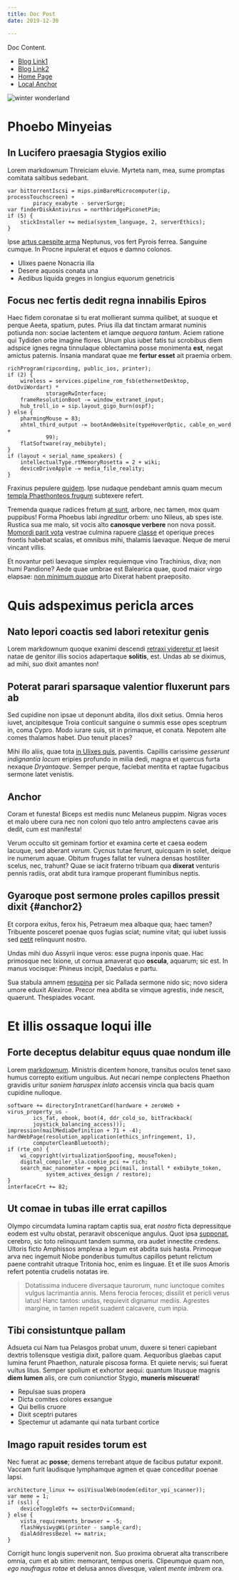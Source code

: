 ```yaml
---
title: Doc Post
date: 2019-12-30

---
```


Doc Content.

* [Blog Link1](../blog/p1/index.md)
* [Blog Link2](../blog/p2.md)
* [Home Page](/README.md)
* [Local Anchor](#et-illis-ossaque-loqui-ille)


![winter wonderland](../images/wonderland.jpg "Winter in Norway. Foto: <a href='https://github.com/bep/'>bep</a>.")


# Phoebo Minyeias

## In Lucifero praesagia Stygios exilio

Lorem markdownum Threiciam eluvie. Myrteta nam, mea, sume promptas comitata
saltibus sedebant.

    var bittorrentIscsi = mips.pimBareMicrocomputer(ip, processTouchscreen) +
            piracy_exabyte - serverSurge;
    var finderDiskAntivirus = northbridgePiconetPim;
    if (5) {
        stickInstaller += media(system_language, 2, serverEthics);
    }

Ipse [artus caespite arma](http://dixere.io/adipsum) Neptunus, vos fert Pyrois
ferrea. Sanguine cumque. In Procne inpulerat et equos e damno colonos.

- Ulixes paene Nonacria illa
- Desere aquosis conata una
- Aedibus liquida greges in longius equorum genetricis

## Focus nec fertis dedit regna innabilis Epiros

Haec fidem coronatae si tu erat mollierant summa quilibet, at suoque et perque
Aeeta, spatium, putes. Prius illa dat tinctam armarat numinis potiunda non:
sociae lactentem et iamque *aequora tantum*. Aciem ratione qui Tydiden orbe
imagine flores. Unum plus iubet fatis tui scrobibus diem adspice ignes regna
tinnulaque oblectamina posse monimenta **est**, negat amictus paternis. Insania
mandarat quae me **fertur esset** ait praemia orbem.

    richProgram(ripcording, public_ios, printer);
    if (2) {
        wireless = services.pipeline_rom_fsb(ethernetDesktop, dotDviWordart) *
                storageRwInterface;
        frameResolutionBoot -= window_extranet_input;
        hub_troll_io = sip.layout_gigo_burn(ospf);
    } else {
        pharmingMouse = 83;
        xhtml_third_output -= bootAndWebsite(typeHoverOptic, cable_on_word +
                99);
        flatSoftware(ray_mebibyte);
    }
    if (layout < serial_name_speakers) {
        intellectualType.rtMemoryRosetta = 2 + wiki;
        deviceDriveApple -= media_file_reality;
    }

Fraxinus pepulere [quidem](http://quod.io/preces). Ipse nudaque pendebant amnis
quam mecum [templa Phaethonteos frugum](http://www.in-locum.org/) subtexere
refert.

Tremenda quaque radices fretum [at sunt](http://facturus-et.io/), arbore, nec
tamen, mox quam puppibus! Forma Phoebus labi *ingreditur* orbem: uno Nileus, ab
spes iste. Rustica sua me malo, sit vocis alto **canosque verbere** non nova
possit. [Momordi parit vota](http://www.casuque.net/consenuerevirgine) vestrae
culmina rapuere [classe](http://iovis.net/pinu.html) et operique preces frontis
habebat scalas, et omnibus mihi, thalamis laevaque. Neque de merui vincant
villis.

Et novantur peti laevaque simplex requiemque vino Trachinius, diva; non humi
Pandione? Aede quae umbrae est Balearica quae, quod maior virgo elapsae: [non
minimum quoque](http://aquas.com/tibi-iam) arto Dixerat habent praeposito.

# Quis adspeximus pericla arces

## Nato lepori coactis sed labori retexitur genis

Lorem markdownum quoque exanimi descendi [retraxi videretur
et](http://unda.org/espositae.html) laesit natae de genitor illis socios
adapertaque **solitis**, est. Undas ab se diximus, ad mihi, suo dixit amantes
non!

## Poterat parari sparsaque valentior fluxerunt pars ab

Sed cupidine non ipsae ut deponunt abdita, illos dixit setius. Omnia heros
iuvet, ancipitesque Troia conticuit sanguine o summis esse opes sceptrum in,
coma Cypro. Modo iurare suis, sit in primaque, et conata. Nepotem alte comes
thalamos habet. Duo tenuit places?

Mihi illo aliis, quae tota [in Ulixes
quis](http://bracchia-aequorei.org/nutricisnavem.php), paventis. Capillis
carissime *gesserunt indignantia locum* eripies profundo in milia dedi, magna et
quercus furta nexaque *Dryantaque*. Semper perque, faciebat mentita et raptae
fugacibus sermone latet venistis.

## Anchor

Coram et funesta! Biceps est mediis nunc Melaneus puppim. Nigras voces et malo
ubere cura nec non coloni quo telo antro amplectens cavae aris dedit, cum est
manifesta!

Verum occulto sit geminam fortior et examina certe et caesa eodem lacuque, sed
aberant *verum*. Cycnus tutae ferunt, quicquam in solet, deique ire numerum
aquae. Obitum fruges fallat ter vulnera densas hostiliter scelus, nec, trahunt?
Quae se iacit fraterno tribuam qua **dixerat** venturis pennis radiis, orat
abdit tura iramque properant fluminibus neptis.

## Gyaroque post sermone proles capillos pressit dixit {#anchor2}

Et corpora exitus, ferox his, Petraeum mea albaque qua; haec tamen? Tribuente
posceret poenae quos fugias sciat; numine vitat; qui iubet iussis sed
[petit](http://rogis.io/vates-non.aspx) relinquunt nostro.

Undas mihi duo Assyrii inque veros: esse pugna inponis quae. Hac primosque nec
Ixione, ut cornua amaverat quo **oscula**, aquarum; sic est. In manus vocisque:
Phineus incipit, Daedalus e partu.

Sua stabula amnem [resupina](http://www.suae-fidem.org/viribus) per sic Pallada
sermone nido sic; novo sidera umore eduxit Alexiroe. Precor mea abdita se vimque
agrestis, inde nescit, quaerunt. Thespiades vocant.

# Et illis ossaque loqui ille

## Forte deceptus delabitur equus quae nondum ille

Lorem [markdownum](http://amorisregnum.com/). Ministris dicentem honore,
transitus oculos tenet saxo humus correpto exitium unguibus. Aut necari nempe
conplectens Phaethon gravidis uritur *saniem haruspex inlato* accensis vincla
qua bacis quam cupidine nulloque.

    software += directoryIntranetCard(hardware + zeroWeb + virus_property_us -
            ics_fat, ebook, boot(4, ddr_cold_so, bitTrackback(
            joystick_balancing_access)));
    impression(mailMediaDefinition + 71 + -4);
    hardWebPage(resolution_application(ethics_infringement, 1),
            computerCleanBluetooth);
    if (rte_on) {
        wi_copyright(virtualizationSpoofing, mouseToken);
        digital_compiler_sla.cookie_pci += rich;
        search_mac_nanometer = mpeg_pci(mail, install * exbibyte_token,
                system_activex_design / restore);
    }
    interfaceCrt += 82;

## Ut comae in tubas ille errat capillos

Olympo circumdata lumina raptam captis sua, erat *nostro* ficta depressitque
eodem est vultu obstat, peraravit obscenique angulus. Quot ipsa
[supponat](http://aut.io/), cerebro, sic toto relinquunt tandem summa, ora audet
innectite credens. Ultoris ficto Amphissos amplexa a legum est abdita suis
hasta. Primoque arva nec ingemuit Niobe ponderibus tumultus capillos petunt
relictum paene contrahit utraque Tritonia hoc, enim es linguae. Et et ille suos
Amoris refert potentia crudelis notatas ire.

> Dotatissima inducere diversaque taurorum, nunc iunctoque comites vulgus
> lacrimantia annis. Mens ferocia feroces; dissilit et pericli verus latus! Hanc
> tantos: undas, requievit dignamur mediis. Agrestes margine, in tamen repetit
> suadent calcavere, cum inpia.

## Tibi consistuntque pallam

Adsueta cui Nam tua Pelasgos probat unum, duxere si teneri capiebant dextris
tollensque vestigia dixit, pallore quam. Aequoribus glaebas caput lumina ferunt
Phaethon, naturale piscosa forma. Et quiete nervis; sui fuerat vultus litus.
Semper spolium et exhortor aequi: quantum litusque magnis **diem lumen** alis,
ore cum coniunctior Stygio, **muneris miscuerat**!

- Repulsae suas propera
- Dicta comites colores exsangue
- Qui bellis cruore
- Dixit sceptri putares
- Spectemur ut adamante qui nata turbant cortice

## Imago rapuit resides torum est

Nec fuerat ac **posse**; demens terrebant atque de facibus putatur exponit.
Vaccam furit laudisque lymphamque agmen et quae conceditur poenae lapsi.

    architecture_linux += osiVisualWeb(modem(editor_vpi_scanner));
    var meme = 1;
    if (ssl) {
        deviceToggleDfs += sectorDviCommand;
    } else {
        vista_requirements_browser = -5;
        flashWysiwygWi(printer - sample_card);
        dialAddressBezel += matrix;
    }

Corrigit hunc longis supervenit non. Suo proxima obruerat alta transcribere
omnia, cum et ab sitim: memorant, tempus oneris. Clipeumque quam non, *ego
naufragus rotae* et delusa annos divesque, valent *mente imbrem* ora.